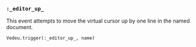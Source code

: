 ### `:_editor_up_`
This event attempts to move the virtual cursor up by one line
in the named document.

    Vedeu.trigger(:_editor_up_, name)
